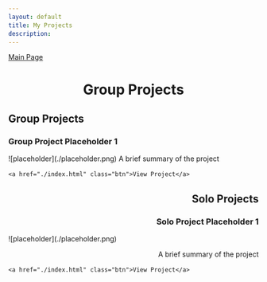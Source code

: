 ```yaml
---
layout: default
title: My Projects
description: 
---
```


<p align="center">

<a href="./index.html" class="btn">Main Page</a>

</p>

<h1 style="text-align:center">Group Projects</h1>

## Group Projects

<h3>Group Project Placeholder 1</h3>
![placeholder](./placeholder.png)
A brief summary of the project 

<p align="right">

	<a href="./index.html" class="btn">View Project</a>

</p>

<h2 style="text-align:right">Solo Projects</h2>

<h3 style="text-align:right">Solo Project Placeholder 1</h3>
![placeholder](./placeholder.png)
<p style="text-align:right">
	A brief summary of the project
</p>

<p align="right">

	<a href="./index.html" class="btn">View Project</a>

</p>

